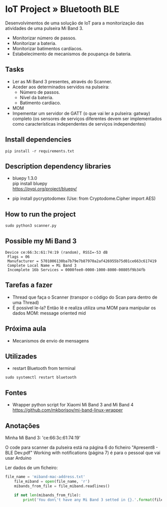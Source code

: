 # IoT Project » Bluetooth BLE

Desenvolvimentos de uma solução de IoT para a monitorização das atividades de uma pulseira Mi Band 3.
- Monitorizar número de passos.
- Monitorizar a bateria.
- Monitorizar batimentos cardíacos.
- Estabelecimento de mecanismos de poupança de bateria.


## Tasks

- Ler as Mi Band 3 presentes, através do Scanner.
- Aceder aos determinados servidos na pulseira:
    - Número de passos.
    - Nível da bateria.
    - Batimento cardíaco.
- MOM
- Impementar um servidor de GATT (o que vai ler a pulseira: gatway) completo (os sensores de serviços diferentes devem ser implementados como características independentes de serviços independentes)

## Install dependencies
```
pip install -r requirements.txt
```
## Description dependency libraries

- bluepy 1.3.0  
pip install bluepy  
https://pypi.org/project/bluepy/

- pip install pycryptodomex (Use: from Cryptodome.Cipher import AES)

## How to run the project

```
sudo python3 scanner.py
```

## Possible my Mi Band 3
```
Device ce:66:3c:61:74:19 (random), RSSI=-53 dB
 Flags = 06
 Manufacturer = 5701006130ba7b79e7b87970a2af426955b75d01ce663c617419
 Complete Local Name = Mi Band 3
 Incomplete 16b Services = 0000fee0-0000-1000-8000-00805f9b34fb
 ```

## Tarefas a fazer
- Thread que faça o Scanner (transpor o código do Scan para dentro de uma Thread)
- É possivel le-la? Então lê e realiza utiliza uma MOM para manipular os dados
    MOM: message oriented mid

## Próxima aula
- Mecanismos de envio de mensagens

## Utilizades

- restart Bluetooth from terminal
```
sudo systemctl restart bluetooth
```

## Fontes

- Wrapper python script for Xiaomi Mi Band 3 and Mi Band 4  
https://github.com/mkborisov/mi-band-linux-wrapper

## Anotações

Minha Mi Band 3: 'ce:66:3c:61:74:19'

O code para scanner da pulseira está na página 6 do ficheiro "Apresent8 - BLE Dev.pdf"
Working with notifications (página 7) é para o pessoal que vai usar Arduino

Ler dados de um ficheiro:  
```python
file_name = 'miband-mac-address.txt'
    file_miband = open(file_name, 'r')
    mibands_from_file = file_miband.readlines()

    if not len(mibands_from_file):
        print('You don\'t have any Mi Band 3 setted in {}.'.format(file_name))
```